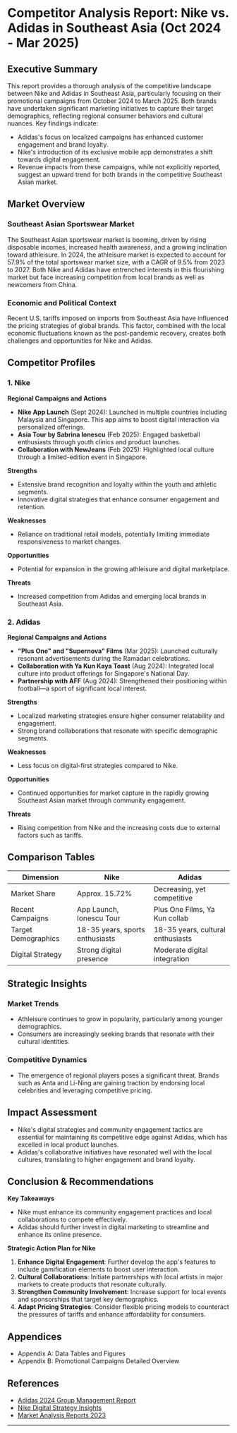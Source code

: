 # Competitor Analysis Report: Nike vs. Adidas in Southeast Asia (Oct 2024 - Mar 2025)

## Executive Summary
This report provides a thorough analysis of the competitive landscape between Nike and Adidas in Southeast Asia, particularly focusing on their promotional campaigns from October 2024 to March 2025. Both brands have undertaken significant marketing initiatives to capture their target demographics, reflecting regional consumer behaviors and cultural nuances. Key findings indicate:
- Adidas's focus on localized campaigns has enhanced customer engagement and brand loyalty.
- Nike's introduction of its exclusive mobile app demonstrates a shift towards digital engagement.
- Revenue impacts from these campaigns, while not explicitly reported, suggest an upward trend for both brands in the competitive Southeast Asian market.

## Market Overview
### Southeast Asian Sportswear Market
The Southeast Asian sportswear market is booming, driven by rising disposable incomes, increased health awareness, and a growing inclination toward athleisure. In 2024, the athleisure market is expected to account for 57.9% of the total sportswear market size, with a CAGR of 9.5% from 2023 to 2027. Both Nike and Adidas have entrenched interests in this flourishing market but face increasing competition from local brands as well as newcomers from China.

### Economic and Political Context
Recent U.S. tariffs imposed on imports from Southeast Asia have influenced the pricing strategies of global brands. This factor, combined with the local economic fluctuations known as the post-pandemic recovery, creates both challenges and opportunities for Nike and Adidas.

## Competitor Profiles
### 1. Nike

**Regional Campaigns and Actions**
- **Nike App Launch** (Sept 2024): Launched in multiple countries including Malaysia and Singapore. This app aims to boost digital interaction via personalized offerings.
- **Asia Tour by Sabrina Ionescu** (Feb 2025): Engaged basketball enthusiasts through youth clinics and product launches.
- **Collaboration with NewJeans** (Feb 2025): Highlighted local culture through a limited-edition event in Singapore.

**Strengths**
- Extensive brand recognition and loyalty within the youth and athletic segments.
- Innovative digital strategies that enhance consumer engagement and retention.

**Weaknesses**
- Reliance on traditional retail models, potentially limiting immediate responsiveness to market changes.

**Opportunities**
- Potential for expansion in the growing athleisure and digital marketplace.

**Threats**
- Increased competition from Adidas and emerging local brands in Southeast Asia.

### 2. Adidas

**Regional Campaigns and Actions**
- **"Plus One" and "Supernova" Films** (Mar 2025): Launched culturally resonant advertisements during the Ramadan celebrations.
- **Collaboration with Ya Kun Kaya Toast** (Aug 2024): Integrated local culture into product offerings for Singapore's National Day.
- **Partnership with AFF** (Aug 2024): Strengthened their positioning within football—a sport of significant local interest.

**Strengths**
- Localized marketing strategies ensure higher consumer relatability and engagement.
- Strong brand collaborations that resonate with specific demographic segments.

**Weaknesses**
- Less focus on digital-first strategies compared to Nike.

**Opportunities**
- Continued opportunities for market capture in the rapidly growing Southeast Asian market through community engagement.

**Threats**
- Rising competition from Nike and the increasing costs due to external factors such as tariffs.

## Comparison Tables
| Dimension                | Nike                              | Adidas                           |
|--------------------------|-----------------------------------|----------------------------------|
| Market Share             | Approx. 15.72%                    | Decreasing, yet competitive       |
| Recent Campaigns         | App Launch, Ionescu Tour          | Plus One Films, Ya Kun collab    |
| Target Demographics       | 18-35 years, sports enthusiasts    | 18-35 years, cultural enthusiasts  |
| Digital Strategy         | Strong digital presence             | Moderate digital integration      |

## Strategic Insights
### Market Trends
- Athleisure continues to grow in popularity, particularly among younger demographics.
- Consumers are increasingly seeking brands that resonate with their cultural identities.

### Competitive Dynamics
- The emergence of regional players poses a significant threat. Brands such as Anta and Li-Ning are gaining traction by endorsing local celebrities and leveraging competitive pricing.

## Impact Assessment
- Nike's digital strategies and community engagement tactics are essential for maintaining its competitive edge against Adidas, which has excelled in local product launches.
- Adidas's collaborative initiatives have resonated well with the local cultures, translating to higher engagement and brand loyalty.

## Conclusion & Recommendations
**Key Takeaways**
- Nike must enhance its community engagement practices and local collaborations to compete effectively.
- Adidas should further invest in digital marketing to streamline and enhance its online presence.

**Strategic Action Plan for Nike**
1. **Enhance Digital Engagement**: Further develop the app's features to include gamification elements to boost user interaction. 
2. **Cultural Collaborations**: Initiate partnerships with local artists in major markets to create products that resonate culturally.
3. **Strengthen Community Involvement**: Increase support for local events and sponsorships that target key demographics.
4. **Adapt Pricing Strategies**: Consider flexible pricing models to counteract the pressures of tariffs and enhance affordability for consumers.

## Appendices
- Appendix A: Data Tables and Figures
- Appendix B: Promotional Campaigns Detailed Overview

## References
- [Adidas 2024 Group Management Report](https://report.adidas-group.com)
- [Nike Digital Strategy Insights](https://ironpinoy.com/nike-app-launches-in-south-east-asia-press-release)
- [Market Analysis Reports 2023](https://retailasia.com/commentary)

---